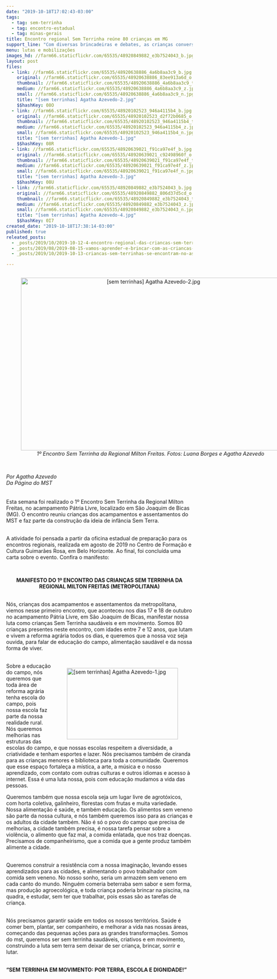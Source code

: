 ```yaml
---
date: "2019-10-18T17:02:43-03:00"
tags:
  - tag: sem-terrinha
  - tag: encontro-estadual
  - tag: minas-gerais
title: Encontro regional Sem Terrinha reúne 80 crianças em MG
support_line: "Com diversas brincadeiras e debates, as crianças conversaram sobre educação do campo, alimentação saudável e a vida no MST, e construíram um manifesto"
menu: lutas e mobilizações
images_hd: //farm66.staticflickr.com/65535/48920849882_e3b7524043_b.jpg
layout: post
files:
  - link: //farm66.staticflickr.com/65535/48920638886_4a6b8aa3c9_b.jpg
    original: //farm66.staticflickr.com/65535/48920638886_83ee913a6d_o.jpg
    thumbnail: //farm66.staticflickr.com/65535/48920638886_4a6b8aa3c9_t.jpg
    medium: //farm66.staticflickr.com/65535/48920638886_4a6b8aa3c9_z.jpg
    small: //farm66.staticflickr.com/65535/48920638886_4a6b8aa3c9_n.jpg
    title: "[sem terrinhas] Agatha Azevedo-2.jpg"
    $$hashKey: 08O
  - link: //farm66.staticflickr.com/65535/48920102523_946a4115b4_b.jpg
    original: //farm66.staticflickr.com/65535/48920102523_d2f72b0685_o.jpg
    thumbnail: //farm66.staticflickr.com/65535/48920102523_946a4115b4_t.jpg
    medium: //farm66.staticflickr.com/65535/48920102523_946a4115b4_z.jpg
    small: //farm66.staticflickr.com/65535/48920102523_946a4115b4_n.jpg
    title: "[sem terrinhas] Agatha Azevedo-1.jpg"
    $$hashKey: 08R
  - link: //farm66.staticflickr.com/65535/48920639021_f91ca97e4f_b.jpg
    original: //farm66.staticflickr.com/65535/48920639021_c92498960f_o.jpg
    thumbnail: //farm66.staticflickr.com/65535/48920639021_f91ca97e4f_t.jpg
    medium: //farm66.staticflickr.com/65535/48920639021_f91ca97e4f_z.jpg
    small: //farm66.staticflickr.com/65535/48920639021_f91ca97e4f_n.jpg
    title: "[sem terrinhas] Agatha Azevedo-3.jpg"
    $$hashKey: 08U
  - link: //farm66.staticflickr.com/65535/48920849882_e3b7524043_b.jpg
    original: //farm66.staticflickr.com/65535/48920849882_806d37d5cd_o.jpg
    thumbnail: //farm66.staticflickr.com/65535/48920849882_e3b7524043_t.jpg
    medium: //farm66.staticflickr.com/65535/48920849882_e3b7524043_z.jpg
    small: //farm66.staticflickr.com/65535/48920849882_e3b7524043_n.jpg
    title: "[sem terrinhas] Agatha Azevedo-4.jpg"
    $$hashKey: 0I7
created_date: "2019-10-18T17:38:14-03:00"
published: true
releated_posts:
  - _posts/2019/10/2019-10-12-4-encontro-regional-das-criancas-sem-terra-regional-vale-do-rio-doce-mg.md
  - _posts/2019/08/2019-08-15-vamos-aprender-e-brincar-com-as-criancas-sem-terrinha.md
  - _posts/2019/10/2019-10-13-criancas-sem-terrinhas-se-encontram-no-assentamento-conquista-dos-palmares-em-sc.md

---
```

<div style="text-align:center">
<figure class="image" style="display:inline-block"><img alt="[sem terrinhas] Agatha Azevedo-2.jpg" height="467" src="//farm66.staticflickr.com/65535/48920638886_4a6b8aa3c9_b.jpg" width="700" />
<figcaption><em>1&ordm; Encontro Sem Terrinha da Regional Milton Freitas. Fotos: Luana Borges e Agatha Azevedo</em></figcaption>
</figure>
</div>

<p><br />
<em>Por Agatha Azevedo<br />
Da P&aacute;gina do MST&nbsp;</em><br />
<br />
<br />
Esta semana foi realizado o 1&ordm; Encontro Sem Terrinha da Regional Milton Freitas,&nbsp;no acampamento P&aacute;tria Livre, localizado em S&atilde;o Joaquim de Bicas (MG). O encontro reuniu crian&ccedil;as dos acampamentos e assentamentos do MST&nbsp;e faz parte da constru&ccedil;&atilde;o da ideia de inf&acirc;ncia Sem Terra.</p>

<p><br />
A atividade foi pensada a partir da oficina estadual de prepara&ccedil;&atilde;o para os encontros regionais, realizada em agosto de 2019 no Centro de Forma&ccedil;&atilde;o e Cultura Guimar&atilde;es Rosa, em Belo Horizonte. Ao final, foi conclu&iacute;da uma carta sobre o evento.&nbsp;Confira o manifesto:</p>

<p style="text-align: center;">&nbsp;</p>

<p style="text-align: center;"><strong>MANIFESTO DO 1&ordm; ENCONTRO DAS CRIAN&Ccedil;AS SEM TERRINHA DA REGIONAL MILTON FREITAS (METROPOLITANA)</strong><br />
&nbsp;</p>

<p>N&oacute;s, crian&ccedil;as dos acampamentos e assentamentos da metropolitana, viemos nesse primeiro encontro, que aconteceu nos dias 17 e 18 de outubro no acampamento P&aacute;tria Livre, em S&atilde;o Joaquim de Bicas, manifestar nossa luta como crian&ccedil;as Sem Terrinha saud&aacute;veis e em movimento. Somos 80 crian&ccedil;as presentes neste encontro, com idades entre 7 e 12 anos, que lutam e vivem a reforma agr&aacute;ria todos os dias, e queremos que a nossa voz seja ouvida, para falar de educa&ccedil;&atilde;o do campo, alimenta&ccedil;&atilde;o saud&aacute;vel e da nossa forma de viver.<br />
&nbsp;</p>

<figure class="image" style="float:right"><img alt="[sem terrinhas] Agatha Azevedo-1.jpg" height="193" src="//farm66.staticflickr.com/65535/48920102523_946a4115b4_b.jpg" width="300" />
<figcaption></figcaption>
</figure>

<p>Sobre a educa&ccedil;&atilde;o do campo, n&oacute;s queremos que toda &aacute;rea de reforma agr&aacute;ria tenha escola do campo, pois nossa escola faz parte da nossa realidade rural. N&oacute;s queremos melhorias nas estruturas das escolas do campo, e que nossas escolas respeitem a diversidade, a criatividade&nbsp;e tenham esportes e lazer. N&oacute;s precisamos tamb&eacute;m de ciranda para as crian&ccedil;as menores e biblioteca para toda a comunidade. Queremos que esse espa&ccedil;o fortale&ccedil;a a m&iacute;stica, a arte, a m&uacute;sica e o nosso aprendizado, com contato com outras culturas e outros idiomas e acesso &agrave; internet. Essa &eacute; uma luta nossa, pois com educa&ccedil;&atilde;o mudamos a vida das pessoas.</p>

<p>Queremos tamb&eacute;m que nossa escola seja um lugar livre de agrot&oacute;xicos, com horta coletiva, galinheiro, florestas com frutas e muita variedade. Nossa alimenta&ccedil;&atilde;o &eacute; sa&uacute;de, e tamb&eacute;m educa&ccedil;&atilde;o. Os alimentos sem veneno s&atilde;o parte da nossa cultura, e n&oacute;s tamb&eacute;m queremos isso para as crian&ccedil;as e os adultos da cidade tamb&eacute;m. N&atilde;o &eacute; s&oacute; o povo do campo que precisa de melhorias, a cidade tamb&eacute;m precisa, &eacute; nossa tarefa pensar sobre a viol&ecirc;ncia, o alimento que faz mal, a comida enlatada, que nos traz doen&ccedil;as. Precisamos de companheirismo, que a comida que a gente produz tamb&eacute;m alimente a cidade.<br />
&nbsp;</p>

<p>Queremos construir a resist&ecirc;ncia com a nossa imagina&ccedil;&atilde;o, levando esses aprendizados para as cidades, e alimentando o povo trabalhador com comida sem veneno. No nosso sonho, seria um armaz&eacute;m sem veneno em cada canto do mundo. Ningu&eacute;m comeria beterraba sem sabor e sem forma, mas produ&ccedil;&atilde;o agroecol&oacute;gica, e toda crian&ccedil;a poderia brincar na piscina, na quadra, e estudar, sem ter que trabalhar, pois essas s&atilde;o as tarefas de crian&ccedil;a.<br />
&nbsp;</p>

<p>N&oacute;s precisamos garantir sa&uacute;de em todos os nossos territ&oacute;rios. Sa&uacute;de &eacute; comer bem, plantar, ser companheiro, e melhorar a vida nas nossas &aacute;reas, come&ccedil;ando das pequenas a&ccedil;&otilde;es para as grandes transforma&ccedil;&otilde;es. Somos do mst, queremos ser sem terrinha saud&aacute;veis, criativos e em movimento, construindo a luta sem terra sem deixar de ser crian&ccedil;a, brincar, sorrir e lutar.<br />
&nbsp;</p>

<p><strong>&ldquo;SEM TERRINHA EM MOVIMENTO: POR TERRA, ESCOLA E DIGNIDADE!&rdquo;&nbsp;</strong></p>
